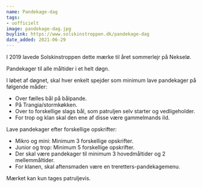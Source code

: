 ```yaml
---
name: Pandekage-dag
tags:
- uofficielt
image: pandekage-dag.jpg
buylink: https://www.solskinstroppen.dk/pandekage-dag
date_added: 2021-06-29
---
```

I 2019 lavede Solskinstroppen dette mærke til året sommerlejr på Nekselø.

Pandekager til alle måltider i et helt døgn.

I løbet af døgnet, skal hver enkelt spejder som minimum lave pandekager på følgende måder:
- Over fælles bål på bålpande.
- På Trangia/stormkøkken.
- Over to forskellige slags bål, som patruljen selv starter og vedligeholder.
- For trop og klan skal den ene af disse være gammelmands ild.

Lave pandekager efter forskellige opskrifter:
- Mikro og mini: Minimum 3 forskellige opskrifter.
- Junior og trop: Minimum 5 forskellige opskrifter.
- Der skal være pandekager til minimum 3 hovedmåltider og 2 mellemmåltider.
- For klanen, skal aftensmaden være en treretters-pandekagemenu.

Mærket kan kun tages patruljevis.